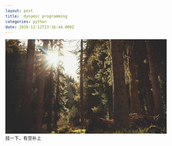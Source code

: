 ```yaml
---
layout: post
title:  dynamic programming 
categories: python 
date: 2018-12-12T23:16:44.000Z
---
```

<img src="/images/fulls/02.jpg" class="fit image"> 
挂一下，有空补上
